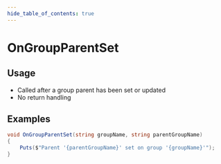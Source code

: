 ```yaml
---
hide_table_of_contents: true
---
```


# OnGroupParentSet

## Usage

* Called after a group parent has been set or updated
* No return handling

## Examples

```csharp
void OnGroupParentSet(string groupName, string parentGroupName)
{
    Puts($"Parent '{parentGroupName}' set on group '{groupName}'");
}
```
